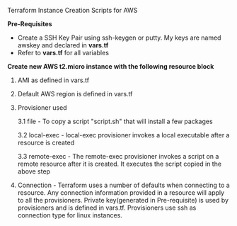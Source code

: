 
Terraform Instance Creation Scripts for AWS

<b>Pre-Requisites</b>

- Create a SSH Key Pair using ssh-keygen or putty. My keys are named awskey and declared in <b>vars.tf</b>
- Refer to <b>vars.tf</b> for all variables 

<b>Create new AWS t2.micro instance with the following resource block </b>
 
 1. AMI as defined in vars.tf
 
 2. Default AWS region is defined in vars.tf
 
 3. Provisioner used
 
	3.1 file - To copy a script "script.sh" that will install a few packages
        
	3.2 local-exec -  local-exec provisioner invokes a local executable after a resource is created
        
	3.3 remote-exec - The remote-exec provisioner invokes a script on a remote resource after it is created.
	    It executes the script copied in the above step
 
 4. Connection - Terraform uses a number of defaults when connecting to a resource. Any connection information provided in a resource will apply to all the provisioners.  Private key(generated in Pre-requisite) is used by provisioners and is defined in vars.tf. Provisioners use ssh as connection type for linux instances.
